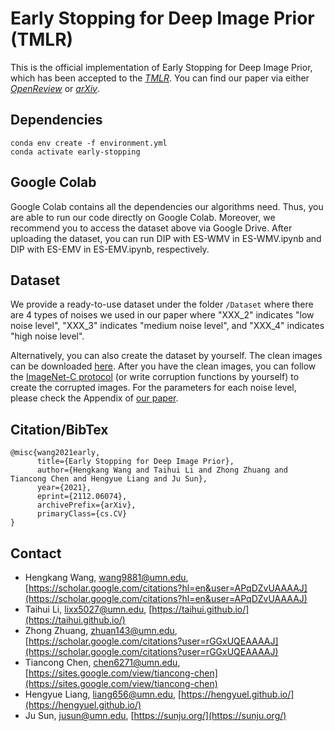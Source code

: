 # Early Stopping for Deep Image Prior (TMLR)

This is the official implementation of Early Stopping for Deep Image Prior, which has been accepted to the [*TMLR*](https://jmlr.org/tmlr/). You can find our paper via either [*OpenReview*](https://openreview.net/forum?id=231ZzrLC8X) or [*arXiv*](https://arxiv.org/abs/2112.06074).


## Dependencies

```
conda env create -f environment.yml
conda activate early-stopping
```

## Google Colab

Google Colab contains all the dependencies our algorithms need. Thus, you are able to run our code directly on Google Colab. Moreover, we recommend you to access the dataset above via Google Drive. After uploading the dataset, you can run DIP with ES-WMV in ES-WMV.ipynb and DIP with ES-EMV in ES-EMV.ipynb, respectively.

## Dataset

We provide a ready-to-use dataset under the folder `/Dataset` where there are 4 types of noises we used in our paper where "XXX_2" indicates "low noise level", "XXX_3" indicates "medium noise level", and "XXX_4" indicates "high noise level".

Alternatively, you can also create the dataset by yourself. The clean images can be downloaded [here](https://webpages.tuni.fi/foi/GCF-BM3D/index.html#ref_results). After you have the clean images, you can follow the [ImageNet-C protocol](https://github.com/hendrycks/robustness) (or write corruption functions by yourself) to create the corrupted images. For the parameters for each noise level, please check the Appendix of [our paper](https://arxiv.org/pdf/2112.06074.pdf).

## Citation/BibTex

```
@misc{wang2021early,
      title={Early Stopping for Deep Image Prior}, 
      author={Hengkang Wang and Taihui Li and Zhong Zhuang and Tiancong Chen and Hengyue Liang and Ju Sun},
      year={2021},
      eprint={2112.06074},
      archivePrefix={arXiv},
      primaryClass={cs.CV}
}
```
## Contact

- Hengkang Wang, wang9881@umn.edu, [https://scholar.google.com/citations?hl=en&user=APqDZvUAAAAJ](https://scholar.google.com/citations?hl=en&user=APqDZvUAAAAJ)
- Taihui Li, lixx5027@umn.edu, [https://taihui.github.io/](https://taihui.github.io/)
- Zhong Zhuang, zhuan143@umn.edu, [https://scholar.google.com/citations?user=rGGxUQEAAAAJ](https://scholar.google.com/citations?user=rGGxUQEAAAAJ)
- Tiancong Chen, chen6271@umn.edu, [https://sites.google.com/view/tiancong-chen](https://sites.google.com/view/tiancong-chen)
- Hengyue Liang, liang656@umn.edu, [https://hengyuel.github.io/](https://hengyuel.github.io/)
- Ju Sun, jusun@umn.edu, [https://sunju.org/](https://sunju.org/)
